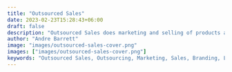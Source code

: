 ```yaml
---
title: "Outsourced Sales"
date: 2023-02-23T15:28:43+06:00
draft: false
description: "Outsourced Sales does marketing and selling of products and services for companies looking to outsource"
author: "Andre Barrett"
image: "images/outsourced-sales-cover.png"
images: ["images/outsourced-sales-cover.png"]
keywords: "Outsourced Sales, Outsourcing, Marketing, Sales, Branding, Lead Generation"
---
```

